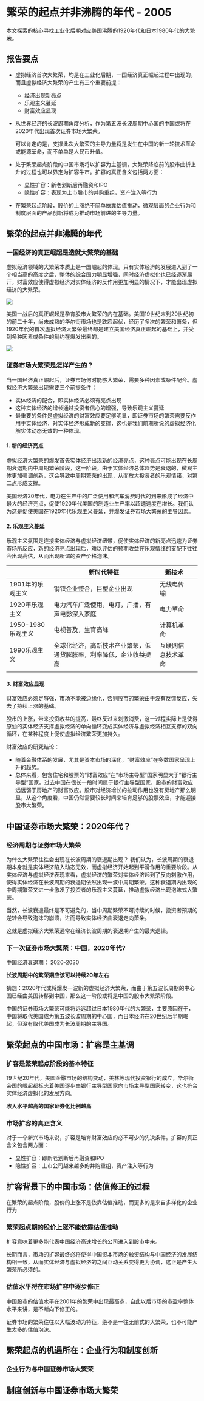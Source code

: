 # 繁荣的起点并非沸腾的年代 - 2005

本文探索的核心寻找工业化后期对应美国沸腾的1920年代和日本1980年代的大繁荣。

## 报告要点

- 虚拟经济首次大繁荣，均是在工业化后期，一国经济真正崛起过程中出现的，而且虚拟经济大繁荣的产生有三个重要前提：

  - 经济出现新亮点
  - 乐观主义蔓延
  - 财富效应显现

- 从世界经济的长波周期角度分析，作为第五波长波周期中心国的中国或将在2020年代出现首次证券市场大繁荣。

  可以肯定的是，支撑此次大繁荣的主导力量将是发生在中国的新一轮技术革命或能源革命，而不单单是人民币升值。

- 处于繁荣起点阶段的中国市场将以扩容为主基调，大繁荣降临前的股市曲折上升的过程也可以界定为扩容牛市。扩容的真正含义包括两方面：

  - 显性扩容：新老划断后再融资和IPO
  - 隐性扩容：表现为上市股市的并购重组，资产注入等行为

- 在繁荣起点阶段，股价的上涨绝不简单依靠估值推动，微观层面的企业行为和制度层面的产品创新将成为推动市场前进的主导力量。

## 繁荣的起点并非沸腾的年代

### 一国经济的真正崛起是造就大繁荣的基础

虚拟经济领域的大繁荣本质上是一国崛起的体现。只有实体经济的发展进入到了一个相当高的高度之后，整体的综合国力明显增强，同时经济虚拟化也已经逐渐展开，财富效应使得虚拟经济对实体经济的反作用更加明显的情况下，才能出现虚拟经济的大繁荣。 

![](..\image\fanrong.png)

美国一战后的真正崛起是孕育股市大繁荣的内在基础。美国19世纪末到20世纪初的前二十年，尚未成熟的华尔街市场也是跌宕起伏，经历了多次的繁荣和萧条，但1920年代的首次虚拟经济大繁荣最终却是建立美国经济真正崛起的基础上，并受到多种因素或条件的制约在爆发出来的。

![](..\image\fanrong_1.png)

### 证券市场大繁荣是怎样产生的？

当一国经济真正崛起后，证券市场何时能够大繁荣，需要多种因素或条件配合。虚拟经济大繁荣出现需要三个前提条件：

- 实体经济的配合，即实体经济必须有亮点出现
- 这种实体经济的增长通过投资者信心的增强，导致乐观主义蔓延
- 最重要的条件是虚拟经济的财富效应要足够明显，即证券市场的繁荣需要反作用于实体经济，对实体经济形成新的支撑，这也是我们前期所说的虚拟经济化解实体动态无效的一种体现。

#### 1. 新的经济亮点

虚拟经济大繁荣的爆发首先实体经济出现新的经济亮点，这种亮点可能出现在长周期衰退期内中周期繁荣阶段，这一阶段，由于实体经济总体趋势是衰退的，微观主体更加强调创新，这会导致中周期繁荣的出现，从而放大投资者的乐观情绪，对第二点形成支撑。

美国经济20年代，电力在生产中的广泛使用和汽车消费时代的到来形成了经济中最大的经济亮点，促使1920年代美国的制造业生产率以超速速度在增长。我们认为这是促使美国在1920年代乐观主义蔓延，并爆发证券市场大繁荣的主导因素。

#### 2. 乐观主义蔓延

乐观主义氛围是连接实体经济与虚拟经济纽带，促使实体经济的新亮点迅速为证券市场所反应，新的经济亮点出现后，难以评估的预期收益在乐观情绪的支配下往往会出现高估，从而出现所谓的资产价格泡沫。

|                   | 新时代特征                                                   | 新技术             |      |
| ----------------- | ------------------------------------------------------------ | ------------------ | ---- |
| 1901年的乐观主义  | 钢铁企业整合，巨型企业出现                                   | 无线电传输         |      |
| 1920年乐观主义    | 电力汽车广泛使用，电灯，广播，有声电影深入家庭               | 电力革命           |      |
| 1950-1980乐观主义 | 电视普及，生育高峰                                           | 计算机革命         |      |
| 1990乐观主义      | 全球化经济，高新技术产业繁荣，低通货膨胀率，利率降低，企业收益提高 | 互联网信息技术革命 |      |
|                   |                                                              |                    |      |

#### 3. 财富效应显现

财富效应必须足够强，市场不能被边缘化，否则股市的繁荣由于没有反馈反应，失去了持续上涨的基础。

股市的上涨，带来投资收益的提高，最终反过来刺激消费，这一过程实际上是使得原油的实体经济支撑虚拟经济的单向循环变成实体经济与虚拟经济相互支撑的双向循环，在某种程度上促使虚拟经济繁荣更加持久。

财富效应的研究结论：

- 随着金融体系的发展，尤其是资本市场的深化，“财富效应”在多数国家呈现上升的趋势。
- 总体来看，包含住宅和股票的“财富效应”在“市场主导型”国家明显大于“银行主导型”国家。过去中国在很长一段时间属于银行主导型国家，股市的财富效应远远弱于房地产的财富效应。股市对经济增长的拉动作用也没有房地产那么明显，从这个角度看，中国仍然需要较长时间来培育足够的股票效应，才能迎接股市大繁荣。

## 中国证券市场大繁荣：2020年代？

### 经济周期与证券市场大繁荣

为什么大繁荣往往会出现在长波周期的衰退期出现？ 我们认为，长波周期的衰退期本身就是实体经济陷入动态无效，而虚拟经济开始起到平滑作用的重要阶段。从实体经济与虚拟经济表现来看，虚拟经济的繁荣对实体经济起到了反向刺激作用，使得实体经济在长波周期的衰退期依然出现一波中周期繁荣。这种衰退期内出现的中周期繁荣又进一步激发了投资者的乐观主义蔓延，推动虚拟经济出现泡沫式大繁荣。

当然，长波衰退最终是不可避免的，当中周期繁荣不可持续的时候，投资者预期的逆转会导致泡沫的崩溃，进而导致实体经济由衰退走向萧条。

这就是虚拟经济大繁荣通常在经济长波周期的衰退期产生的最大逻辑。

### 下一次证券市场大繁荣：中国，2020年代?

中国经济衰退期： 2020-2030

**长波周期中的繁荣期应该可以持续20年左右**

猜想：2020年代或将爆发一波新的虚拟经济大繁荣，而由于第五波长周期的中心国已经由美国转移到中国，那么这一阶段或将是中国的股市大繁荣阶段。

中国的证券市场大繁荣可能将远远超过日本1980年代的大繁荣，主要原因在于，中国将取代美国成为第五波长波周期的中心国，而日本经济在20世纪后半期崛起，但没有取代美国成为长波周期的主导国。

## 繁荣起点的中国市场：扩容是主基调

### 扩容是繁荣起点阶段的基本特征

19世纪20年代，美国金融市场的结构变动，美林等现代投资银行的成立，华尔街帝国的崛起都标志着美国逐步由银行主导型国家向市场主导型国家转变，这也符合实体经济虚拟化的发展方向。

**收入水平越高的国家证券化比例越高**

### 市场扩容的真正含义

对于一个新兴市场来说，扩容是培育财富效应的必不可少的先决条件。扩容的真正含义包含两方面：

- 显性扩容：即新老划断后再融资和IPO
- 隐性扩容：上市公司越来越多的并购重组，资产注入等行为

## 扩容背景下的中国市场：估值修正的过程

在繁荣的起点阶段，股价的上涨不是依靠估值推动，而更多的是来自多样化的企业行为

### 繁荣起点期的股价上涨不能依靠估值推动

扩容意味着更多能代表中国经济高速增长的公司进入到股市中来。

长期而言，市场的扩容最终必将使得中国资本市场的融资结构与中国经济的发展结构相一致，从而实体经济与虚拟经济的之间互动关系变得更为协调，这正是产生大繁荣所必须的。

### 估值水平将在市场扩容中逐步修正

中国股市的估值水平在2001年的繁荣中出现最高点，自此以后市场的市盈率整体水平来讲，是不断向下修正的。

证券市场的繁荣往往以大幅波动为特征，绝不是一往无前式的大繁荣，也不可能产生太多的估值泡沫。

## 繁荣起点的机遇所在：企业行为和制度创新

### 企业行为与中国证券市场大繁荣





## 制度创新与中国证券市场大繁荣







